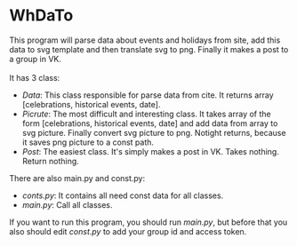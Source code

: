 # WhDaTo
This program will parse data about events and holidays from site, add this data to svg template and then translate svg to png. Finally it makes a post to a group in VK. 
<br><br>
It has 3 class: 
  - *Data*: This class responsible for parse data from cite. It returns array [celebrations, historical events, date].
  - *Picrute*: The most difficult and interesting class. It takes array of the form [celebrations, historical events, date] and add data from array to svg picture. Finally convert svg picture to png. Notight returns, because it saves png picture to a const path.
  - *Post*: The easiest class. It's simply makes a post in VK. Takes nothing. Return nothing.
  
 There are also main.py and const.py:
  - *conts.py*: It contains all need const data for all classes.
  - *main.py*: Call all classes.
  
 If you want to run this program, you should run *main.py*, but before that you also should edit *const.py* to add your group id and access token.
  
